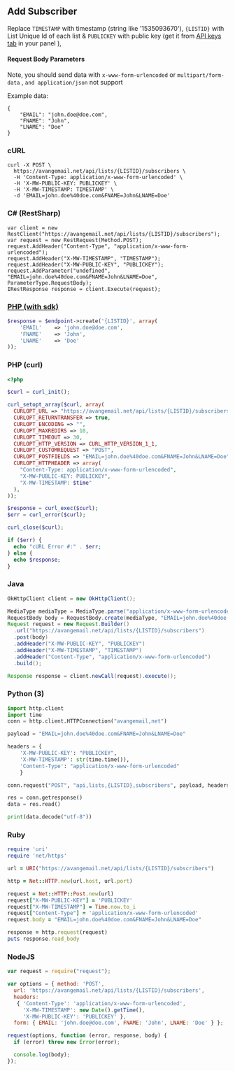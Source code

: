 ## Add Subscriber

Replace `TIMESTAMP` with timestamp (string  like '1535093670'), `{LISTID}` with  List Unique Id of each list &  `PUBLICKEY` with public key (get it from [API keys tab](https://app.avangemail.com/customer/api-keys/index) in your panel ), 

#### Request Body Parameters

Note, you should send data with `x-www-form-urlencoded` or `multipart/form-data` , `and application/json` not support

Example data:

```
{
    "EMAIL": "john.doe@doe.com",
    "FNAME": "John",
    "LNAME": "Doe"
}
```

### cURL

```cURL
curl -X POST \
  https://avangemail.net/api/lists/{LISTID}/subscribers \
  -H 'Content-Type: application/x-www-form-urlencoded' \
  -H 'X-MW-PUBLIC-KEY: PUBLICKEY' \
  -H 'X-MW-TIMESTAMP: TIMESTAMP' \
  -d 'EMAIL=john.doe%40doe.com&FNAME=John&LNAME=Doe'
```

### C# (RestSharp)

```
var client = new RestClient("https://avangemail.net/api/lists/{LISTID}/subscribers");
var request = new RestRequest(Method.POST);
request.AddHeader("Content-Type", "application/x-www-form-urlencoded");
request.AddHeader("X-MW-TIMESTAMP", "TIMESTAMP");
request.AddHeader("X-MW-PUBLIC-KEY", "PUBLICKEY");
request.AddParameter("undefined", "EMAIL=john.doe%40doe.com&FNAME=John&LNAME=Doe", ParameterType.RequestBody);
IRestResponse response = client.Execute(request);
```

### [PHP (with sdk)](https://avangemail.com/docs/#/API/PHPSDK)

```php
$response = $endpoint->create('{LISTID}', array(
    'EMAIL'    => 'john.doe@doe.com', 
    'FNAME'    => 'John',
    'LNAME'    => 'Doe'
));
```

### PHP (curl)

```php
<?php

$curl = curl_init();

curl_setopt_array($curl, array(
  CURLOPT_URL => "https://avangemail.net/api/lists/{LISTID}/subscribers",
  CURLOPT_RETURNTRANSFER => true,
  CURLOPT_ENCODING => "",
  CURLOPT_MAXREDIRS => 10,
  CURLOPT_TIMEOUT => 30,
  CURLOPT_HTTP_VERSION => CURL_HTTP_VERSION_1_1,
  CURLOPT_CUSTOMREQUEST => "POST",
  CURLOPT_POSTFIELDS => "EMAIL=john.doe%40doe.com&FNAME=John&LNAME=Doe",
  CURLOPT_HTTPHEADER => array(
    "Content-Type: application/x-www-form-urlencoded",
    "X-MW-PUBLIC-KEY: PUBLICKEY",
    "X-MW-TIMESTAMP: $time"
  ),
));

$response = curl_exec($curl);
$err = curl_error($curl);

curl_close($curl);

if ($err) {
  echo "cURL Error #:" . $err;
} else {
  echo $response;
}
```

### Java

```java
OkHttpClient client = new OkHttpClient();

MediaType mediaType = MediaType.parse("application/x-www-form-urlencoded");
RequestBody body = RequestBody.create(mediaType, "EMAIL=john.doe%40doe.com&FNAME=John&LNAME=Doe");
Request request = new Request.Builder()
  .url("https://avangemail.net/api/lists/{LISTID}/subscribers")
  .post(body)
  .addHeader("X-MW-PUBLIC-KEY", "PUBLICKEY")
  .addHeader("X-MW-TIMESTAMP", "TIMESTAMP")
  .addHeader("Content-Type", "application/x-www-form-urlencoded")
  .build();

Response response = client.newCall(request).execute();
```

### Python (3)

```python
import http.client
import time
conn = http.client.HTTPConnection("avangemail,net")

payload = "EMAIL=john.doe%40doe.com&FNAME=John&LNAME=Doe"

headers = {
    'X-MW-PUBLIC-KEY': "PUBLICKEY",
    'X-MW-TIMESTAMP': str(time.time()),
    'Content-Type': "application/x-www-form-urlencoded"
    }

conn.request("POST", "api,lists,{LISTID},subscribers", payload, headers)

res = conn.getresponse()
data = res.read()

print(data.decode("utf-8"))
```

### Ruby

```ruby
require 'uri'
require 'net/https'

url = URI("https://avangemail.net/api/lists/{LISTID}/subscribers")

http = Net::HTTP.new(url.host, url.port)

request = Net::HTTP::Post.new(url)
request["X-MW-PUBLIC-KEY"] = 'PUBLICKEY'
request["X-MW-TIMESTAMP"] = Time.now.to_i
request["Content-Type"] = 'application/x-www-form-urlencoded'
request.body = "EMAIL=john.doe%40doe.com&FNAME=John&LNAME=Doe"

response = http.request(request)
puts response.read_body
```

### NodeJS

```javascript
var request = require("request");

var options = { method: 'POST',
  url: 'https://avangemail.net/api/lists/{LISTID}/subscribers',
  headers: 
   { 'Content-Type': 'application/x-www-form-urlencoded',
     'X-MW-TIMESTAMP': new Date().getTime(),
     'X-MW-PUBLIC-KEY': 'PUBLICKEY' },
  form: { EMAIL: 'john.doe@doe.com', FNAME: 'John', LNAME: 'Doe' } };

request(options, function (error, response, body) {
  if (error) throw new Error(error);

  console.log(body);
});

```

